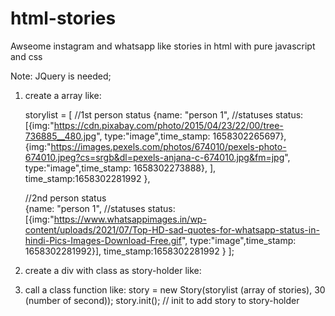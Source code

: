 # html-stories
Awseome instagram and whatsapp like stories in html with pure javascript and css

Note: JQuery is needed;

1. create a array like:
    
    storylist = [
     //1st person status
    {name: "person 1",
      //statuses
                status: [{img:"https://cdn.pixabay.com/photo/2015/04/23/22/00/tree-736885__480.jpg", type:"image",time_stamp: 1658302265697},
             {img:"https://images.pexels.com/photos/674010/pexels-photo-674010.jpeg?cs=srgb&dl=pexels-anjana-c-674010.jpg&fm=jpg", type:"image",time_stamp: 1658302273888},
             ],
             time_stamp:1658302281992
             },
             
      //2nd person status       
      {name: "person 1",
                //statuses
                status: [{img:"https://www.whatsappimages.in/wp-content/uploads/2021/07/Top-HD-sad-quotes-for-whatsapp-status-in-hindi-Pics-Images-Download-Free.gif", type:"image",time_stamp: 1658302281992}],
             time_stamp:1658302281992
             }
            ];

2. create a div with class as story-holder like: 
        <div class="story-holder"></div>


3. call a class function like:
        story = new Story(storylist (array of stories), 30 (number of second));
        story.init();   // init to add story to story-holder


